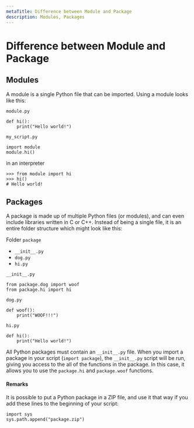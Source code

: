 ```yaml
---
metaTitle: Difference between Module and Package
description: Modules, Packages
---
```


# Difference between Module and Package



## Modules


A module is a single Python file that can be imported. Using a module looks like this:

`module.py`

```
def hi():
    print("Hello world!")

```

`my_script.py`

```
import module
module.hi()

```

in an interpreter

```
>>> from module import hi
>>> hi()
# Hello world!

```



## Packages


A package is made up of multiple Python files (or modules), and can even include libraries written in C or C++. Instead of being a single file, it is an entire folder structure which might look like this:

Folder `package`

- `__init__.py`
- `dog.py`
- `hi.py`

`__init__.py`

```
from package.dog import woof
from package.hi import hi

```

`dog.py`

```
def woof():
    print("WOOF!!!")

```

`hi.py`

```
def hi():
    print("Hello world!")

```

All Python packages must contain an `__init__.py` file. When you import a package in your script (`import package`), the `__init__.py` script will be run, giving you access to the all of the functions in the package. In this case, it allows you to use the `package.hi` and `package.woof` functions.



#### Remarks


It is possible to put a Python package in a ZIP file, and use it that way if you add these lines to the beginning of your script:

```
import sys
sys.path.append("package.zip")

```

